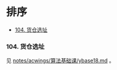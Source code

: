# 排序

<!-- @import "[TOC]" {cmd="toc" depthFrom=3 depthTo=6 orderedList=false} -->

<!-- code_chunk_output -->

- [104. 货仓选址](#104-货仓选址)

<!-- /code_chunk_output -->

### 104. 货仓选址

见 [notes/acwings/算法基础课/ybase18.md](notes/acwings/算法基础课/ybase18.md) 。
